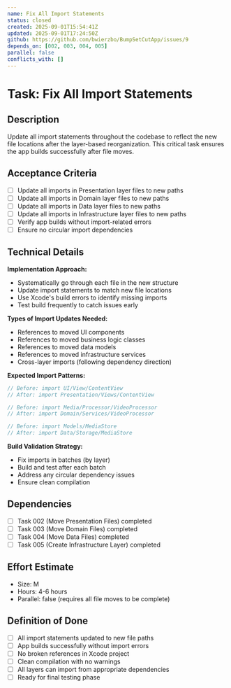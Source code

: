 ```yaml
---
name: Fix All Import Statements
status: closed
created: 2025-09-01T15:54:41Z
updated: 2025-09-01T17:24:50Z
github: https://github.com/bwierzbo/BumpSetCutApp/issues/9
depends_on: [002, 003, 004, 005]
parallel: false
conflicts_with: []
---
```


# Task: Fix All Import Statements

## Description
Update all import statements throughout the codebase to reflect the new file locations after the layer-based reorganization. This critical task ensures the app builds successfully after file moves.

## Acceptance Criteria
- [ ] Update all imports in Presentation layer files to new paths
- [ ] Update all imports in Domain layer files to new paths
- [ ] Update all imports in Data layer files to new paths
- [ ] Update all imports in Infrastructure layer files to new paths
- [ ] Verify app builds without import-related errors
- [ ] Ensure no circular import dependencies

## Technical Details
**Implementation Approach:**
- Systematically go through each file in the new structure
- Update import statements to match new file locations
- Use Xcode's build errors to identify missing imports
- Test build frequently to catch issues early

**Types of Import Updates Needed:**
- References to moved UI components
- References to moved business logic classes
- References to moved data models
- References to moved infrastructure services
- Cross-layer imports (following dependency direction)

**Expected Import Patterns:**
```swift
// Before: import UI/View/ContentView
// After: import Presentation/Views/ContentView

// Before: import Media/Processor/VideoProcessor  
// After: import Domain/Services/VideoProcessor

// Before: import Models/MediaStore
// After: import Data/Storage/MediaStore
```

**Build Validation Strategy:**
- Fix imports in batches (by layer)
- Build and test after each batch
- Address any circular dependency issues
- Ensure clean compilation

## Dependencies
- [ ] Task 002 (Move Presentation Files) completed
- [ ] Task 003 (Move Domain Files) completed  
- [ ] Task 004 (Move Data Files) completed
- [ ] Task 005 (Create Infrastructure Layer) completed

## Effort Estimate
- Size: M
- Hours: 4-6 hours
- Parallel: false (requires all file moves to be complete)

## Definition of Done
- [ ] All import statements updated to new file paths
- [ ] App builds successfully without import errors
- [ ] No broken references in Xcode project
- [ ] Clean compilation with no warnings
- [ ] All layers can import from appropriate dependencies
- [ ] Ready for final testing phase
